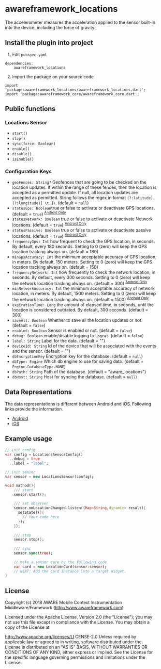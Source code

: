 # awareframework_locations

The accelerometer measures the acceleration applied to the sensor built-in into the device, including the force of gravity.

## Install the plugin into project
1. Edit `pubspec.yaml`
```
dependencies:
    awareframework_locations
```

2. Import the package on your source code
```
import 'package:awareframework_locations/awareframework_locations.dart';
import 'package:awareframework_core/awareframework_core.dart';
```
        

## Public functions
### Locations Sensor
- `start()`
- `stop()` 
- `sync(force: Boolean)`
- `enable()`
- `disable()`
- `isEnable()`

### Configuration Keys
+ `geoFences: String?` Geofences that are going to be checked on the location updates. If within the range of these fences, then the location is accepted as a permitted update. If null, all location updates are accepted as permitted. String follows the regex in format `(?:latitude),(?:longitude)[ \t;]+`. (default = `null`)
+ `statusGps: Boolean`true or false to activate or deactivate GPS locations. (default = `true`) <sup>[Android Only](#)</sup> 
+ `statusNetwork: Boolean` true or false to activate or deactivate Network locations. (default = `true`) <sup>[Android Only](#)</sup>
+ `statusPassive: Boolean` true or false to activate or deactivate passive locations. (default = `true`) <sup>[Android Only](#)</sup>
+ `frequencyGps: Int` how frequent to check the GPS location, in seconds. By default, every 180 seconds. Setting to 0 (zero) will keep the GPS location tracking always on. (default = 180)
+ `minGpsAccuracy: Int`  the minimum acceptable accuracy of GPS location, in meters. By default, 150 meters. Setting to 0 (zero) will keep the GPS location tracking always on. (default = 150)
+ `frequencyNetwork: Int` how frequently to check the network location, in seconds. By default, every 300 seconds. Setting to 0 (zero) will keep the network location tracking always on. (default = 300) <sup>[Android Only](#)</sup>
+ `minNetworkAccuracy: Int` the minimum acceptable accuracy of network location, in meters. By default, 1500 meters. Setting to 0 (zero) will keep the network location tracking always on. (default = 1500) <sup>[Android Only](#)</sup>
+ `expirationTime: Long` the amount of elapsed time, in seconds, until the location is considered outdated. By default, 300 seconds. (default = 300)
+ `saveAll: Boolean` Whether to save all the location updates or not. (default = `false`)
+ `enabled: Boolean` Sensor is enabled or not. (default = `false`)
+ `debug: Boolean` enable/disable logging to `Logcat`. (default = `false`)
+ `label: String` Label for the data. (default = "")
+ `deviceId: String` Id of the device that will be associated with the events and the sensor. (default = "")
+ `dbEncryptionKey` Encryption key for the database. (default = `null`)
+ `dbType: Engine` Which db engine to use for saving data. (default = `Engine.DatabaseType.NONE`)
+ `dbPath: String` Path of the database. (default = "aware_locations")
+ `dbHost: String` Host for syncing the database. (default = `null`)

## Data Representations
The data representations is different between Android and iOS. Following links provide the information.
- [Android](https://github.com/awareframework/com.aware.android.sensor.locations)
- [iOS](https://github.com/awareframework/com.aware.ios.sensor.locations)

## Example usage
```dart
// init config
var config = LocationsSensorConfig()
  ..debug = true
  ..label = "label";

// init sensor
var sensor = new LocationsSensor(config);

void mathod(){
    /// start 
    sensor.start();
    
    /// set observer
    sensor.onLocationChanged.listen((Map<String,dynamic> result){
      setState((){
        // Your code here
      });
    });
    
    /// stop
    sensor.stop();
    
    /// sync
    sensor.sync(true);  
    
    // make a sensor care by the following code
    var card = new LocationCard(sensor:sensor);
    // NEXT: Add the card instance into a target Widget.
}

```

## License
Copyright (c) 2018 AWARE Mobile Context Instrumentation Middleware/Framework (http://www.awareframework.com)

Licensed under the Apache License, Version 2.0 (the "License"); you may not use this file except in compliance with the License. You may obtain a copy of the License at

http://www.apache.org/licenses/LI
CENSE-2.0 Unless required by applicable law or agreed to in writing, software distributed under the License is distributed on an "AS IS" BASIS, WITHOUT WARRANTIES OR CONDITIONS OF ANY KIND, either express or implied. See the License for the specific language governing permissions and limitations under the License.

